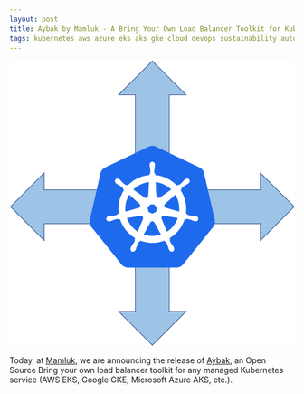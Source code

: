 ```yaml
---
layout: post
title: Aybak by Mamluk - A Bring Your Own Load Balancer Toolkit for Kubernetes
tags: kubernetes aws azure eks aks gke cloud devops sustainability autoscaling
---
```


<img src="/assets/img/k8s-aybak.png" 
alt="Aybak - a bring your own loadbalancer toolkit for Kubernetes" />

Today, at <a href="https://mamluk.net" target="_blank" rel="nofollow">Mamluk</a>, we are announcing 
the release of <a href="https://github.com/mam-luk/aybak" target="_blank">Aybak</a>, an Open Source 
Bring your own load balancer toolkit for any managed Kubernetes service
(AWS EKS, Google GKE, Microsoft Azure AKS, etc.).
